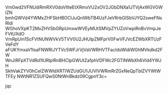 Vm0wd2VFNUdiRmRXV0doVllteEtXRmxVU2xOV2JGbDNXa1JTVjAxWGVGWlZN
bmhQWVd4YWMxZHFSbHBOClJuQnlWbTB4UzFJeVRrbGlSbVJYQ2sweFNsRldi
WGhoVXpKT2MxZHVSbGRpUmxwWVEyMUtSMVpZYUZoVwpiRnBvVmpJeFVtUXdO
VmRpUm1ScFVtNUNWVkV5TVV0U2JHUlpZMFprV0FwVFJVcEZWbXRTUzFVeFdY
aFUKYmxaV1lsaFNWRlJYTVc5WFJrVjVaVWRHVTFacldsWldiWGhMVkdkd2FW
WnJiRFpXTVdRd1lURlplRnBHClpGWUtZa1phVDFWc2FGTlNWbXh6Vld4YWJH
SkhVakZYV0hCelZWWldXRTlWZUdGU1JUVlVWRmRrZGxNeQpTblZVYWtWTFEy
NWtNR1ZSUFQwS0NtWnBkdz09CgpnY3c=

jqc